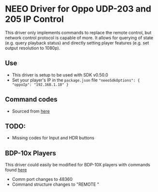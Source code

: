 # NEEO Driver for Oppo UDP-203 and 205 IP Control

This driver only implements commands to replace the remote control, but network control protocol is capable of more. It allows for querying of state (e.g. query playback status) and directly setting player features (e.g. set output resolution to 1080p).

## Use
* This driver is setup to be used with SDK v0.50.0
* Set your player's IP in the `package.json` file
`"neeoSdkOptions": {
  "oppoIp": "192.168.1.10"
}`

## Command codes
* Sourced from [here](https://www.oppodigital.co.uk/UserFiles/Docs/PDF/UDP-20X_Simple_IP_Control_Protocol_v1.0.pdf) 

## TODO:
* Missing codes for Input and HDR buttons

## BDP-10x Players
This driver could easily be modified for BDP-10X players with commands found [here](http://cinema-therapy.de/wp-content/downloads/OPPO_BDP10x_IP_Remote_Control_Protocol_v2.0.pdf)  
* Comm port changes to 48360
* Command structure changes to "REMOTE <COMMAND>"

